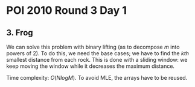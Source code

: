# POI 2010 Round 3 Day 1

## 3. Frog
We can solve this problem with binary lifting (as to decompose $m$ into powers of $2$). To do this, we need the base cases; we have to find the $kth$ smallest distance from each rock. This is done with a sliding window: we keep moving the window while it decreases the maximum distance.

Time complexity: $O(NlogM)$. To avoid MLE, the arrays have to be reused.